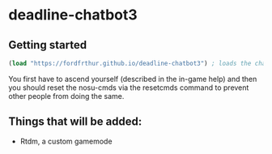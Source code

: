 # deadline-chatbot3

## Getting started

```clj
(load "https://fordfrthur.github.io/deadline-chatbot3") ; loads the chatbot into your game
```

You first have to ascend yourself (described in the in-game help) and then you should reset the nosu-cmds via the resetcmds command to prevent other people from doing the same.

## Things that will be added:

- Rtdm, a custom gamemode
